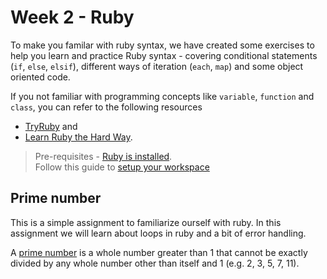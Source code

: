 # Week 2 - Ruby

To make you familar with ruby syntax, we have created some exercises to help you
learn and practice Ruby syntax - covering conditional statements (`if`, `else`, `elsif`), 
different ways of iteration (`each`, `map`) and some object oriented code.

If you not familiar with programming concepts like `variable`, `function` and `class`,
you can refer to the following resources
- [TryRuby](https://try.ruby-lang.org/) and
- [Learn Ruby the Hard Way](https://learnrubythehardway.org/book/).

> Pre-requisites - [Ruby is installed](https://github.com/IRIS-NITK/IRIS-RoR-Bootcamp-2022/tree/week2_assignment/setup).<br>
> Follow this guide to [setup your workspace](https://github.com/IRIS-NITK/IRIS-RoR-Bootcamp-2022/tree/week2_assignment/setup)

## Prime number

This is a simple assignment to familiarize ourself with ruby.
In this assignment we will learn about loops in ruby and a bit of
error handling.

A [prime number](https://en.wikipedia.org/wiki/Prime_number) is a 
whole number greater than 1 that cannot be exactly divided by 
any whole number other than itself and 1 
(e.g. 2, 3, 5, 7, 11).
